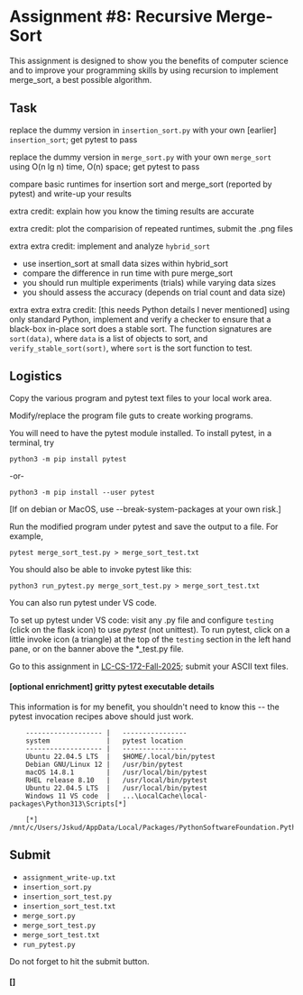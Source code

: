 # Assignment #8: Recursive Merge-Sort

This assignment is designed to show you the benefits of computer science and to
improve your programming skills by using recursion to implement merge_sort, a
best possible algorithm.

## Task

replace the dummy version in `insertion_sort.py` with your own [earlier]
`insertion_sort`; get pytest to pass

replace the dummy version in `merge_sort.py` with your own `merge_sort`
using O(n lg n) time, O(n) space; get pytest to pass

compare basic runtimes for insertion sort and merge_sort (reported by
pytest) and write-up your results

extra credit: explain how you know the timing results are accurate

extra credit: plot the comparision of repeated runtimes, submit the .png files

extra extra credit: implement and analyze `hybrid_sort`
- use insertion_sort at small data sizes within hybrid_sort
- compare the difference in run time with pure merge_sort
- you should run multiple experiments (trials) while varying data sizes
- you should assess the accuracy (depends on trial count and data size)

extra extra extra credit: [this needs Python details I never mentioned] using
only standard Python, implement and verify a checker to ensure that a black-box
in-place sort does a stable sort.  The function signatures are `sort(data)`,
where `data` is a list of objects to sort, and `verify_stable_sort(sort)`, where
`sort` is the sort function to test.

## Logistics

Copy the various program and pytest text files to your local work area.

Modify/replace the program file guts to create working programs.

You will need to have the pytest module installed.  To install pytest,
in a terminal, try

    python3 -m pip install pytest

-or-

    python3 -m pip install --user pytest

[If on debian or MacOS, use --break-system-packages at your own risk.]

Run the modified program under pytest and save the output to a file.
For example,

    pytest merge_sort_test.py > merge_sort_test.txt

You should also be able to invoke pytest like this:

    python3 run_pytest.py merge_sort_test.py > merge_sort_test.txt

You can also run pytest under VS code.

To set up pytest under VS code: visit any .py file and configure `testing`
(click on the flask icon) to use *pytest* (not unittest).  To run pytest, click
on a little invoke icon (a triangle) at the top of the `testing` section in the
left hand pane, or on the banner above the *_test.py file.

Go to this assignment in [LC-CS-172-Fall-2025](https://classroom.google.com);
submit your ASCII text files.

#### [optional enrichment] gritty pytest executable details

This information is for my benefit, you shouldn't need to know this -- the
pytest invocation recipes above should just work.

<!-- I could not make this table work on MacOS, so I used an alternative -- use -- pre-formatted solution -->

		-------------------	|	----------------		
		system				|	pytest location
		-------------------	|	----------------		
		Ubuntu 22.04.5 LTS	|	$HOME/.local/bin/pytest 
		Debian GNU/Linux 12	|	/usr/bin/pytest
		macOS 14.8.1        |   /usr/local/bin/pytest
		RHEL release 8.10	|	/usr/local/bin/pytest
		Ubuntu 22.04.5 LTS	|	/usr/local/bin/pytest
		Windows 11 VS code	|   ...\LocalCache\local-packages\Python313\Scripts[*]

        [*] /mnt/c/Users/Jskud/AppData/Local/Packages/PythonSoftwareFoundation.Python.3.13_qbz5n2kfra8p0

## Submit

* `assignment_write-up.txt`
* `insertion_sort.py`
* `insertion_sort_test.py`
* `insertion_sort_test.txt`
* `merge_sort.py`
* `merge_sort_test.py`
* `merge_sort_test.txt`
* `run_pytest.py`

Do not forget to hit the submit button.

#### []

